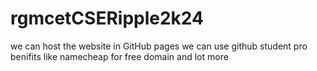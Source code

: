 # rgmcetCSERipple2k24

we can host the website in GitHub pages
we can use github student pro benifits like namecheap for free domain and lot more
